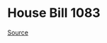 # House Bill 1083

[Source](http://lawfilesext.leg.wa.gov/biennium/2023-24/Pdf/Bills/House%20Bills/1083.pdf)